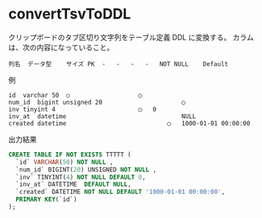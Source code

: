 # convertTsvToDDL

クリップボードのタブ区切り文字列をテーブル定義 DDL に変換する。
カラムは、次の内容になっていること。
```tsv
列名	データ型	サイズ	PK	-	-	-	-	NOT NULL	Default
```

例
```tsv
id	varchar	50	○					◯	
num_id	bigint unsigned	20						◯	
inv	tinyint	4						◯	0
inv_at	datetime								NULL
created	datetime							◯	1000-01-01 00:00:00
```


出力結果

```sql
CREATE TABLE IF NOT EXISTS TTTTT (
  `id` VARCHAR(50) NOT NULL ,
  `num_id` BIGINT(20) UNSIGNED NOT NULL ,
  `inv` TINYINT(4) NOT NULL DEFAULT 0,
  `inv_at` DATETIME  DEFAULT NULL,
  `created` DATETIME NOT NULL DEFAULT '1000-01-01 00:00:00',
  PRIMARY KEY(`id`)
);
```
